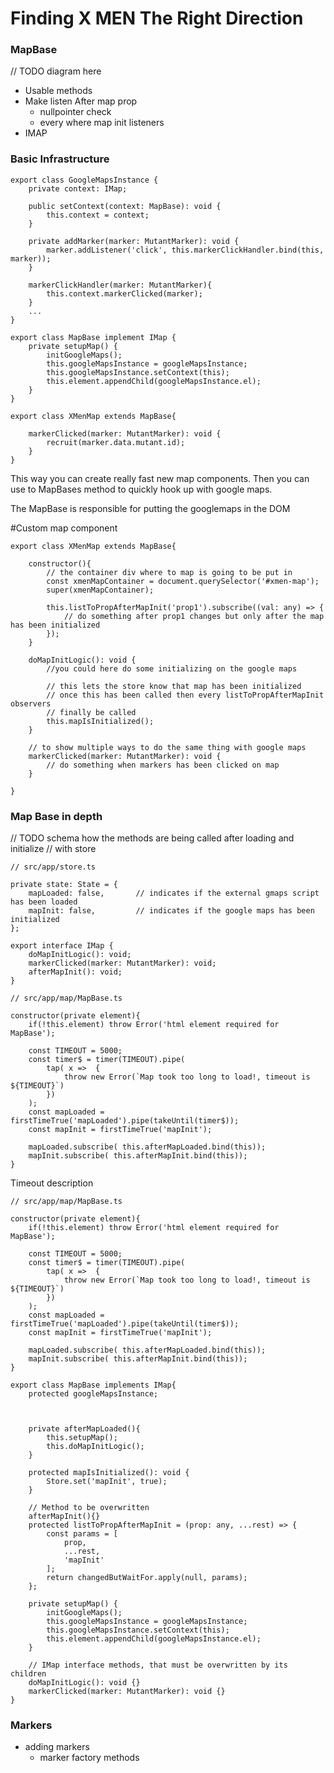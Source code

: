 

# Finding  X MEN The Right Direction

### MapBase

// TODO diagram here

- Usable methods
- Make listen After map prop
    - nullpointer check
    - every where map init listeners
- IMAP

### Basic Infrastructure
```
export class GoogleMapsInstance {
    private context: IMap;
    
    public setContext(context: MapBase): void {
        this.context = context;
    }

    private addMarker(marker: MutantMarker): void {
        marker.addListener('click', this.markerClickHandler.bind(this, marker));
    }

    markerClickHandler(marker: MutantMarker){
        this.context.markerClicked(marker);
    }
    ...
}
```

```
export class MapBase implement IMap {
    private setupMap() {
        initGoogleMaps();
        this.googleMapsInstance = googleMapsInstance;
        this.googleMapsInstance.setContext(this);
        this.element.appendChild(googleMapsInstance.el);
    }
}
```

```
export class XMenMap extends MapBase{
    
    markerClicked(marker: MutantMarker): void {
        recruit(marker.data.mutant.id);
    }
}
```

This way you can create really fast new map components. Then you can use to MapBases method to quickly
hook up with google maps.

The MapBase is responsible for putting the googlemaps in the DOM

#Custom map component
```
export class XMenMap extends MapBase{

    constructor(){
        // the container div where to map is going to be put in
        const xmenMapContainer = document.querySelector('#xmen-map');
        super(xmenMapContainer);

        this.listToPropAfterMapInit('prop1').subscribe((val: any) => {
            // do something after prop1 changes but only after the map has been initialized
        });
    }

    doMapInitLogic(): void {
        //you could here do some initializing on the google maps

        // this lets the store know that map has been initialized
        // once this has been called then every listToPropAfterMapInit observers
        // finally be called
        this.mapIsInitialized();    
    }

    // to show multiple ways to do the same thing with google maps
    markerClicked(marker: MutantMarker): void {
        // do something when markers has been clicked on map
    }

}
```

### Map Base in depth

// TODO schema how the methods are being called after loading and initialize
// with store

```
// src/app/store.ts

private state: State = {
    mapLoaded: false,       // indicates if the external gmaps script has been loaded
    mapInit: false,         // indicates if the google maps has been initialized
};
```

```
export interface IMap {
    doMapInitLogic(): void;
    markerClicked(marker: MutantMarker): void;
    afterMapInit(): void;
}
```

```
// src/app/map/MapBase.ts

constructor(private element){
    if(!this.element) throw Error('html element required for MapBase');

    const TIMEOUT = 5000;
    const timer$ = timer(TIMEOUT).pipe(
        tap( x =>  {
            throw new Error(`Map took too long to load!, timeout is ${TIMEOUT}`)
        })
    );
    const mapLoaded = firstTimeTrue('mapLoaded').pipe(takeUntil(timer$));
    const mapInit = firstTimeTrue('mapInit');

    mapLoaded.subscribe( this.afterMapLoaded.bind(this));
    mapInit.subscribe( this.afterMapInit.bind(this));
}
```

Timeout description


```
// src/app/map/MapBase.ts

constructor(private element){
    if(!this.element) throw Error('html element required for MapBase');

    const TIMEOUT = 5000;
    const timer$ = timer(TIMEOUT).pipe(
        tap( x =>  {
            throw new Error(`Map took too long to load!, timeout is ${TIMEOUT}`)
        })
    );
    const mapLoaded = firstTimeTrue('mapLoaded').pipe(takeUntil(timer$));
    const mapInit = firstTimeTrue('mapInit');

    mapLoaded.subscribe( this.afterMapLoaded.bind(this));
    mapInit.subscribe( this.afterMapInit.bind(this));
}
```

```
export class MapBase implements IMap{
    protected googleMapsInstance;

    

    private afterMapLoaded(){
        this.setupMap();
        this.doMapInitLogic();
    }

    protected mapIsInitialized(): void {
        Store.set('mapInit', true);
    }

    // Method to be overwritten
    afterMapInit(){}
    protected listToPropAfterMapInit = (prop: any, ...rest) => {
        const params = [
            prop,
            ...rest,
            'mapInit'
        ];
        return changedButWaitFor.apply(null, params);
    };

    private setupMap() {
        initGoogleMaps();
        this.googleMapsInstance = googleMapsInstance;
        this.googleMapsInstance.setContext(this);
        this.element.appendChild(googleMapsInstance.el);
    }

    // IMap interface methods, that must be overwritten by its children
    doMapInitLogic(): void {}
    markerClicked(marker: MutantMarker): void {}
}
```


    
### Markers
- adding markers
    - marker factory methods
    

    

